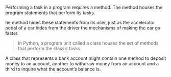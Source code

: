 Performing a task in a program requires a method. The method houses the program statements that perform its tasks.

he method hides these statements from its user, just as the accelerator pedal of a car hides from the driver the mechanisms of making the car go faster.

> In Python, a program unit called a class houses the set of methods that perform the class’s tasks.

A class that represents a bank account might contain one method to deposit money to an account, another to withdraw money from an account and a third to inquire what the account’s balance is.